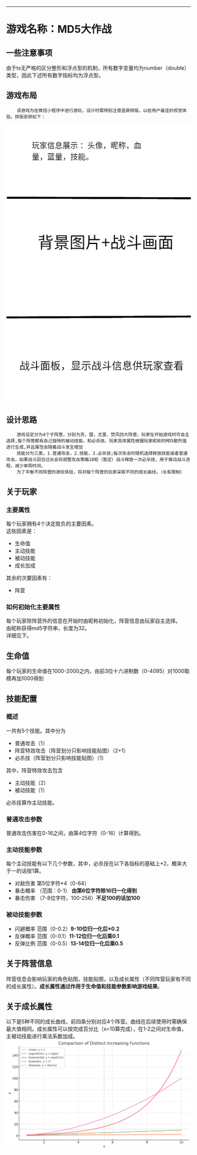 ***
# 游戏名称：**MD5大作战**

## 一些注意事项
由于ts无严格的区分整形和浮点型的机制，所有数字变量均为number（double）类型，因此下述所有数字指标均为浮点型。

## 游戏布局
        该游戏为在微信小程序中进行游玩，设计时需特别注意竖屏排版，以给用户最佳的视觉体验。排版安排如下：
<img src="排版.png">


## 设计思路
        游戏设定分为4个子阵营，分别为苏，盟，尤里，焚风四大阵营，玩家在开始游戏时可自主选择,每个阵营都有自己独特的被动技能，和必杀技。玩家具体属性根据玩家昵称的MD5散列值进行生成,并且属性会随着战斗发生增加
        技能分为三类，1.普通攻击，2.技能，3.必杀技;每次攻击时随机选择释放技能或者普通攻击，如果战斗回合过长会将调整攻击策略10轮（暂定）战斗释放一次必杀技，用于推动战斗进程，减少单局时间。
        为了平衡不同阵营的游玩体验，将对每个阵营的玩家采取不同的成长曲线，（长有限制）

## 关于玩家
### 主要属性
每个玩家拥有4个决定胜负的主要因素。  
这些因素是： 
- 生命值
- 主动技能
- 被动技能
- 成长加成

其余的次要因素有：  
- 阵营
### 如何初始化主要属性
每个玩家除阵营外的信息在开始时由昵称初始化，阵营信息由玩家自主选择。  
由昵称获得md5字符串，长度为32。  
详细见下。

## 生命值
每个玩家的生命值在1000-2000之内，由前3位十六进制数（0-4095）对1000取模再加1000得到

## 技能配置
### 概述
一共有5个技能。其中分为
- 普通攻击（1）
- 阵营特效攻击（阵营划分只影响技能贴图）（2+1）
- 必杀技（阵营划分只影响技能贴图）（1）

其中，阵营特效攻击包含
- 主动技能（2）
- 被动技能（1）

必杀技算作主动技能。

### 普通攻击参数
普通攻击伤害在0-16之间，由第4位字符（0-16）计算得到。

### 主动技能参数
每个主动技能有以下几个参数，其中，必杀技在以下各指标的基础上*2，概率大于一的话按1算。
- 对敌伤害  第5位字符*4（0-64）
- 暴击概率 （范围：0-1）  **由第6位字符除16归一化得到**
- 暴击伤害 （7-8位字符，100-256）**不足100的话加100**
### 被动技能参数
- 闪避概率 范围（0-0.2）**9-10位归一化后*0.2**
- 反弹概率 范围（0-0.1）**11-12位归一化后乘0.1**
- 反弹比例 范围（0-0.5）**13-14位归一化后乘0.5**

## 关于阵营信息
阵营信息会影响玩家的角色贴图，技能贴图，以及成长属性（不同阵营玩家有不同的成长属性）。**成长属性通过作用于生命值和技能参数影响游戏结果**。

## 关于成长属性
以下是5种不同的成长曲线，前四条分别对应4个阵营。曲线在后续使用时需确保最大值相同。成长属性可以按完成百分比（x=10算完成），在1-2之间对生命值，主被动技能进行乘法系数加成。
![alt text](image.png)